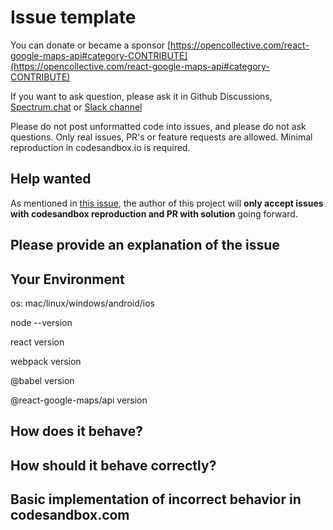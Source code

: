 # Issue template

You can donate or became a sponsor [https://opencollective.com/react-google-maps-api#category-CONTRIBUTE](https://opencollective.com/react-google-maps-api#category-CONTRIBUTE)

If you want to ask question, please ask it in Github Discussions, [Spectrum.chat](https://spectrum.chat/react-google-maps) or [Slack channel](https://join.slack.com/t/react-google-maps-api/shared_invite/enQtODc5ODU1NTY5MzQ4LTBiNTYzZmY1YmVjYzJhZThkMGU0YzUwZjJkNGJmYjk4YjQyYjZhMDk2YThlZGEzNDc0M2RhNjBmMWE4ZTJiMjQ)

Please do not post unformatted code into issues, and please do not ask questions. Only real issues, PR's or feature requests are allowed. Minimal reproduction in codesandbox.io is required.

## Help wanted
As mentioned in [this issue](https://github.com/JustFly1984/react-google-maps-api/issues/3300),
the author of this project will **only accept issues with codesandbox reproduction and PR with solution** going forward.

## Please provide an explanation of the issue

## Your Environment

os: mac/linux/windows/android/ios

node --version

react version

webpack version

@babel version

@react-google-maps/api version

## How does it behave?

## How should it behave correctly?

## Basic implementation of incorrect behavior in codesandbox.com
